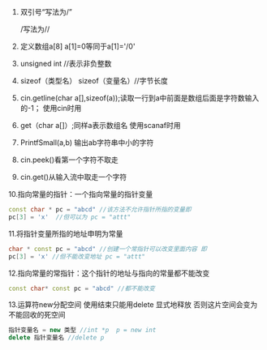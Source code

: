 1. 双引号“写法为/” 

   /写法为//

2. 定义数组a[8] a[1]=0等同于a[1]='/0'

3. unsigned int //表示非负整数

4. sizeof（类型名） sizeof（变量名）//字节长度

5. cin.getline(char a[],sizeof(a));读取一行到a中前面是数组后面是字符数输入的-1； 使用cin时用

6. get（char a[]）;同样a表示数组名 使用scanaf时用

7. PrintfSmall(a,b) 输出ab字符串中小的字符

8. cin.peek()看第一个字符不取走

9. cin.get()从输入流中取走一个字符


10.指向常量的指针：一个指向常量的指针变量

```c++
const char * pc = "abcd" //该方法不允许指针所指的变量即
pc[3] = 'x'  //但可以为 pc = "attt"
```

11.将指针变量所指的地址申明为常量

```c++
char * const pc = "abcd" //创建一个常指针可以改变里面内容 即
pc[3] = 'x' //但不能改变地址 pc = "attt"
```

12.指向常量的常指针：这个指针的地址与指向的常量都不能改变

```c++
const char* const pc = "abcd" //都不能改变
```

13.运算符new分配空间 使用结束只能用delete 显式地释放 否则这片空间会变为不能回收的死空间

```c++
指针变量名 = new 类型 //int *p  p = new int 
delete 指针变量名 //delete p
```

